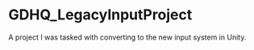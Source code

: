 # GDHQ_LegacyInputProject
A project I was tasked with converting to the new input system in Unity. 
